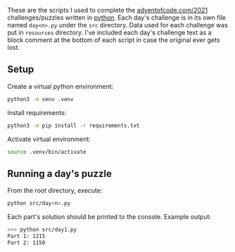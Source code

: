 These are the scripts I used to complete the [adventofcode.com/2021](https://adventofcode.com/2021) challenges/puzzles written in [python](https://python.org). 
Each day's challenge is in its own file named `day<n>.py` under the `src` directory. Data used for each challenge was put in `resources` directory. I've included each day's challenge text as a block comment at the bottom of each script in case the original ever gets lost.

## Setup
Create a virtual python environment:
```bash
python3 -m venv .venv
```
Install requirements:
```bash
python3 -m pip install -r requirements.txt
```
Activate virtual environment:
```bash
source .venv/bin/activate
```

## Running a day's puzzle
From the root directory, execute:
```bash
python src/day<n>.py
```
Each part's solution should be printed to the console. Example output:
```bash
>>> python src/day1.py
Part 1: 1215
Part 2: 1150
```